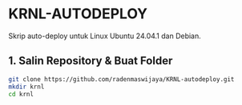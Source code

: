 # KRNL-AUTODEPLOY

Skrip auto-deploy untuk Linux Ubuntu 24.04.1 dan Debian.

## 1. Salin Repository & Buat Folder

```bash
git clone https://github.com/radenmaswijaya/KRNL-autodeploy.git
mkdir krnl
cd krnl
